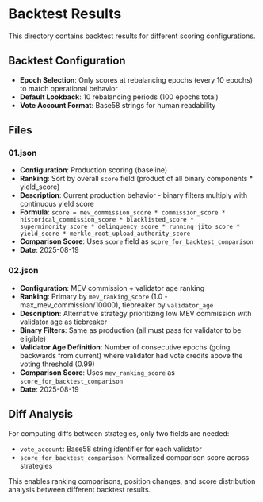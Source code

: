 # Backtest Results

This directory contains backtest results for different scoring configurations.

## Backtest Configuration

- **Epoch Selection**: Only scores at rebalancing epochs (every 10 epochs) to match operational behavior
- **Default Lookback**: 10 rebalancing periods (100 epochs total)
- **Vote Account Format**: Base58 strings for human readability

## Files

### 01.json
- **Configuration**: Production scoring (baseline)
- **Ranking**: Sort by overall `score` field (product of all binary components * yield_score)
- **Description**: Current production behavior - binary filters multiply with continuous yield score
- **Formula**: `score = mev_commission_score * commission_score * historical_commission_score * blacklisted_score * superminority_score * delinquency_score * running_jito_score * yield_score * merkle_root_upload_authority_score`
- **Comparison Score**: Uses `score` field as `score_for_backtest_comparison`
- **Date**: 2025-08-19

### 02.json
- **Configuration**: MEV commission + validator age ranking
- **Ranking**: Primary by `mev_ranking_score` (1.0 - max_mev_commission/10000), tiebreaker by `validator_age`
- **Description**: Alternative strategy prioritizing low MEV commission with validator age as tiebreaker
- **Binary Filters**: Same as production (all must pass for validator to be eligible)
- **Validator Age Definition**: Number of consecutive epochs (going backwards from current) where validator had vote credits above the voting threshold (0.99)
- **Comparison Score**: Uses `mev_ranking_score` as `score_for_backtest_comparison`
- **Date**: 2025-08-19

## Diff Analysis

For computing diffs between strategies, only two fields are needed:
- `vote_account`: Base58 string identifier for each validator
- `score_for_backtest_comparison`: Normalized comparison score across strategies

This enables ranking comparisons, position changes, and score distribution analysis between different backtest results.
